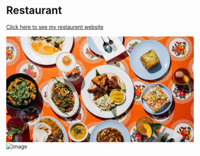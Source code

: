 # Restaurant
<a href="https://githubpusp.github.io/Restaurant/"> Click here to see my restaurent website</a> 
<br>
<br>
![dinner](dinner.webp)
<img width="1015" alt="image" src="https://github.com/githubpusp/Restaurant/assets/126225745/8068fcde-e544-4ee5-b198-f8fa2f7fe1f1">



